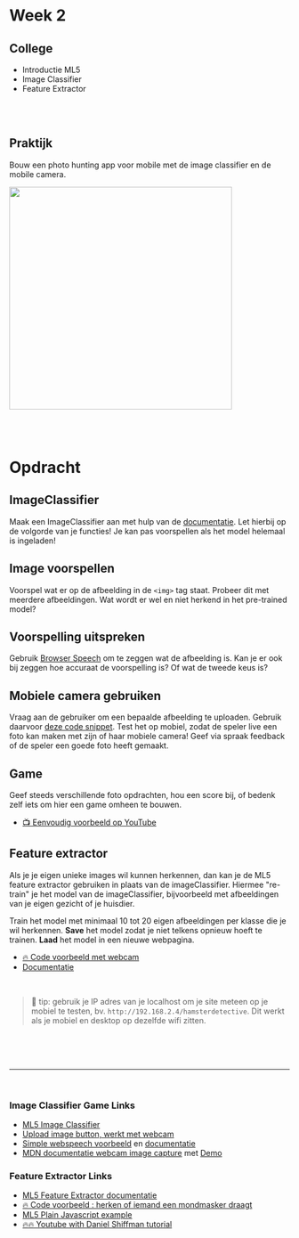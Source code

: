 # Week 2

## College

- Introductie ML5
- Image Classifier
- Feature Extractor

<br>
<br>

## Praktijk

Bouw een photo hunting app voor mobile met de image classifier en de mobile camera.

<a href="https://www.youtube.com/watch?v=tqyG6YZLI0Y)" target="_blank"><img src="./startcode/images/hamsterdetective.png" width="400"></a>


<br>
<br>

# Opdracht

## ImageClassifier

Maak een ImageClassifier aan met hulp van de [documentatie](https://learn.ml5js.org/#/reference/image-classifier). Let hierbij op de volgorde van je functies! Je kan pas voorspellen als het model helemaal is ingeladen!

## Image voorspellen

Voorspel wat er op de afbeelding in de `<img>` tag staat. Probeer dit met meerdere afbeeldingen. Wat wordt er wel en niet herkend in het pre-trained model?

## Voorspelling uitspreken

Gebruik [Browser Speech](https://github.com/HR-CMGT/PRG08-2020-2021/blob/main/snippets/speech.md) om te zeggen wat de afbeelding is. Kan je er ook bij zeggen hoe accuraat de voorspelling is? Of wat de tweede keus is?

## Mobiele camera gebruiken 

Vraag aan de gebruiker om een bepaalde afbeelding te uploaden. Gebruik daarvoor [deze code snippet](https://github.com/HR-CMGT/PRG08-2020-2021/blob/main/snippets/uploadimage.md). Test het op mobiel, zodat de speler live een foto kan maken met zijn of haar mobiele camera! Geef via spraak feedback of de speler een goede foto heeft gemaakt. 

## Game

Geef steeds verschillende foto opdrachten, hou een score bij, of bedenk zelf iets om hier een game omheen te bouwen.

- [📺  Eenvoudig voorbeeld op YouTube](https://www.youtube.com/watch?v=tqyG6YZLI0Y)

## Feature extractor

Als je je eigen unieke images wil kunnen herkennen, dan kan je de ML5 feature extractor gebruiken in plaats van de imageClassifier. Hiermee "re-train" je het model van de imageClassifier, bijvoorbeeld met afbeeldingen van je eigen gezicht of je huisdier. 

Train het model met minimaal 10 tot 20 eigen afbeeldingen per klasse die je wil herkennen. **Save** het model zodat je niet telkens opnieuw hoeft te trainen. **Laad** het model in een nieuwe webpagina. 

- [🔥 Code voorbeeld met webcam](https://github.com/HR-CMGT/Machine-Learning-Readinglist/tree/master/extractfeatures)
- [Documentatie](https://learn.ml5js.org/#/reference/feature-extractor) 




<br>

> 🤯 tip: gebruik je IP adres van je localhost om je site meteen op je mobiel te testen, bv. `http://192.168.2.4/hamsterdetective`. Dit werkt als je mobiel en desktop op dezelfde wifi zitten.

<br>
<br>
<br>

---

<br>


### Image Classifier Game Links

- [ML5 Image Classifier](https://learn.ml5js.org/#/reference/image-classifier)
- [Upload image button, werkt met webcam](https://github.com/HR-CMGT/PRG08-2020-2021/blob/main/snippets/uploadimage.md)
- [Simple webspeech voorbeeld](https://github.com/HR-CMGT/PRG08-2020-2021/blob/main/snippets/speech.md) en [documentatie](https://developer.mozilla.org/en-US/docs/Web/API/SpeechSynthesis)
- [MDN documentatie webcam image capture](https://developer.mozilla.org/en-US/docs/Web/API/ImageCapture) met [Demo](https://simpl.info/imagecapture/)

### Feature Extractor Links

- [ML5 Feature Extractor documentatie](https://learn.ml5js.org/#/reference/feature-extractor)
- [🔥 Code voorbeeld : herken of iemand een mondmasker draagt](https://github.com/HR-CMGT/Machine-Learning-Readinglist/tree/master/extractfeatures)
- [ML5 Plain Javascript example](https://github.com/ml5js/ml5-library/tree/main/examples/javascript/FeatureExtractor/FeatureExtractor_Image_Classification)
- [🔥🔥 Youtube with Daniel Shiffman tutorial](https://www.youtube.com/watch?v=eeO-rWYFuG0)
